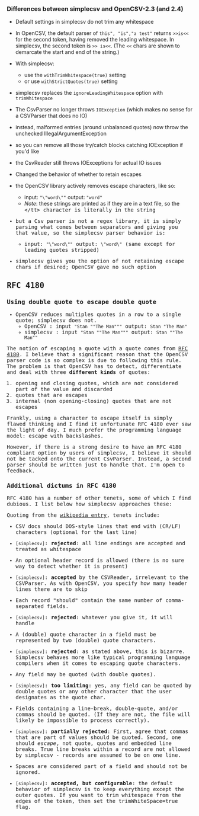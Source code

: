### Differences between simplecsv and OpenCSV-2.3 (and 2.4)

* Default settings in simplecsv do not trim any whitespace
 * In OpenCSV, the default parser of `this", "is","a test"` returns `>>is<<` for the second token, having removed the leading whitespace.  In simplecsv, the second token is `>> is<<`.  (The `<<` chars are shown to demarcate the start and end of the string.)
 * With simplecsv:
   * use the `withTrimWhitespace(true)` setting
   * or use `withStrictQuotes(true)` setting

* simplecsv replaces the `ignoreLeadingWhitespace` option with `trimWhitespace`

* The CsvParser no longer throws `IOException` (which makes no sense for a CSVParser that does no IO)
 * instead, malformed entries (around unbalanced quotes) now throw the unchecked IllegalArgumentException
 * so you can remove all those try/catch blocks catching IOException if you'd like
 * the CsvReader still throws IOExceptions for actual IO issues

* Changed the behavior of whether to retain escapes
 * the OpenCSV library actively removes escape characters, like so:
   * input: `"\"word\""`    output: `"word"`
   * *Note*: these strings are printed as if they are in a text file, so the <tt>\</tt> character is literally in the string
 * but a Csv parser is not a regex library, it is simply parsing what comes between separators and giving you that value, so the simplecsv parser behavior is:
   * input: `"\"word\""`    output: `\"word\"` (same except for leading quotes stripped)
 * simplecsv gives you the option of not retaining escape chars if desired; OpenCSV gave no such option


## RFC 4180

### Using double quote to escape double quote

* OpenCSV reduces multiples quotes in a row to a single quote; simplecsv does not.
  * OpenCSV  : input `"Stan ""The Man"""`    output: `Stan "The Man"`
  * simplecsv : input `"Stan ""The Man"""`    output: `Stan ""The Man""`

The notion of escaping a quote with a quote comes from [RFC 4180](https://tools.ietf.org/html/rfc4180).  I believe that a significant reason that the OpenCSV parser code is so complex is due to following this rule.  The problem is that OpenCSV has to detect, differentiate and deal with three **different kinds** of quotes:

1. opening and closing quotes, which are not considered part of the value and discarded
2. quotes that are escapes
3. internal (non opening-closing) quotes that are not escapes

Frankly, using a character to escape itself is simply flawed thinking and I find it unfortunate RFC 4180 ever saw the light of day.  I much prefer the programming language model: escape with backslashes.

However, if there is a strong desire to have an RFC 4180 compliant option by users of simplecsv, I believe it should not be tacked onto the current CsvParser.  Instead, a second parser should be written just to handle that.  I'm open to feedback.


### Additional dictums in RFC 4180

RFC 4180 has a number of other tenets, some of which I find dubious.  I list below how simplecsv approaches these:

Quoting from the [wikipedia entry](https://en.wikipedia.org/wiki/Comma-separated_values), tenets include:

* CSV docs should DOS-style lines that end with (CR/LF) characters (optional for the last line)
 * `[simplecsv]`: **rejected**: all line endings are accepted and treated as whitespace

* An optional header record is allowed (there is no sure way to detect whether it is present)
 * `[simplecsv]`: **accepted** by the CSVReader, irrelevant to the CSVParser.  As with OpenCSV, you specify how many header lines there are to skip

* Each record "should" contain the same number of comma-separated fields.
 * `[simplecsv]`: **rejected**: whatever you give it, it will handle

* A (double) quote character in a field must be represented by two (double) quote characters.
 * `[simplecsv]`: **rejected**: as stated above, this is bizarre.  Simplecsv behaves more like typical programming language compilers when it comes to escaping quote characters.

* Any field may be quoted (with double quotes).
 * `[simplecsv]`: **too limiting**: yes, any field can be quoted by double quotes or any other character that the user designates as the quote char.

* Fields containing a line-break, double-quote, and/or commas should be quoted. (If they are not, the file will likely be impossible to process correctly).
 * `[simplecsv]`: **partially rejected**: First, agree that commas that are part of values should be quoted. Second, one should *escape*, not quote, quotes and embedded line breaks.  True line breaks within a record are not allowed by simplecsv - records are assumed to be on one line.

* Spaces are considered part of a field and should not be ignored.
 * `[simplecsv]`: **accepted, but configurable**: the default behavior of simplecsv is to keep everything except the outer quotes. If you want to trim whitespace from the edges of the token, then set the trimWhiteSpace=true flag.

